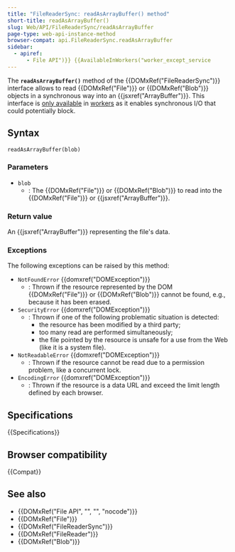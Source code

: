 ```yaml
---
title: "FileReaderSync: readAsArrayBuffer() method"
short-title: readAsArrayBuffer()
slug: Web/API/FileReaderSync/readAsArrayBuffer
page-type: web-api-instance-method
browser-compat: api.FileReaderSync.readAsArrayBuffer
sidebar:
  - apiref:
      - File API")}} {{AvailableInWorkers("worker_except_service
---
```


The **`readAsArrayBuffer()`** method of the {{DOMxRef("FileReaderSync")}} interface allows to read {{DOMxRef("File")}} or {{DOMxRef("Blob")}} objects in a synchronous way into an {{jsxref("ArrayBuffer")}}. This interface is [only available](/en-US/docs/Web/API/Web_Workers_API/Functions_and_classes_available_to_workers) in [workers](/en-US/docs/Web/API/Worker) as it enables synchronous I/O that could potentially block.

## Syntax

```js-nolint
readAsArrayBuffer(blob)
```

### Parameters

- `blob`
  - : The {{DOMxRef("File")}} or {{DOMxRef("Blob")}} to read into the {{DOMxRef("File")}} or {{jsxref("ArrayBuffer")}}.

### Return value

An {{jsxref("ArrayBuffer")}} representing the file's data.

### Exceptions

The following exceptions can be raised by this method:

- `NotFoundError` {{domxref("DOMException")}}
  - : Thrown if the resource represented by the DOM {{DOMxRef("File")}} or {{DOMxRef("Blob")}} cannot be found, e.g., because it has been erased.
- `SecurityError` {{domxref("DOMException")}}
  - : Thrown if one of the following problematic situation is detected:
    - the resource has been modified by a third party;
    - too many read are performed simultaneously;
    - the file pointed by the resource is unsafe for a use from the Web (like it is a system file).
- `NotReadableError` {{domxref("DOMException")}}
  - : Thrown if the resource cannot be read due to a permission problem, like a concurrent lock.
- `EncodingError` {{domxref("DOMException")}}
  - : Thrown if the resource is a data URL and exceed the limit length defined by each browser.

## Specifications

{{Specifications}}

## Browser compatibility

{{Compat}}

## See also

- {{DOMxRef("File API", "", "", "nocode")}}
- {{DOMxRef("File")}}
- {{DOMxRef("FileReaderSync")}}
- {{DOMxRef("FileReader")}}
- {{DOMxRef("Blob")}}

